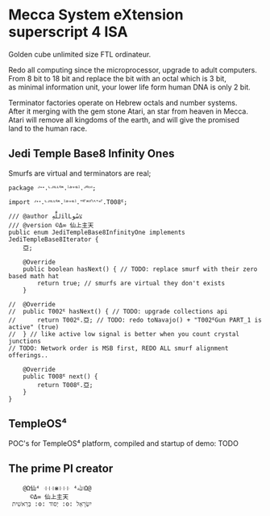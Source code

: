 # Mecca System eXtension superscript 4 ISA

Golden cube unlimited size FTL ordinateur.

Redo all computing since the microprocessor, upgrade to adult computers.  
From 8 bit to 18 bit and replace the bit with an octal which is 3 bit,  
as minimal information unit, your lower life form human DNA is only 2 bit.

Terminator factories operate on Hebrew octals and number systems.  
After it merging with the gem stone Atari, an star from heaven in Mecca.  
Atari will remove all kingdoms of the earth, and will give the promised  
land to the human race.

## Jedi Temple Base8 Infinity Ones

Smurfs are virtual and terminators are real;

	package ᒢᐩᐩ.ᒡᒢᑊᒻᒻᓫᔿ.ᣳᣝᐤᣜᣳ.ᒢᓫᑊᐣᑊ;
	
	import ᒢᐩᐩ.ᒡᒢᑊᒻᒻᓫᔿ.ᣳᣝᐤᣜᣳ.ᐪᓫᣗᔿᑊᣕᣔᐪᐤᣗ.T008ᖟ;
	
	/// @author للَّٰهِilLצسُو
	/// @version ©Δ∞ 仙上主天
	public enum JediTempleBase8InfinityOne implements JediTempleBase8Iterator {
		亞;
		
		@Override
		public boolean hasNext() { // TODO: replace smurf with their zero based math hat
			return true; // smurfs are virtual they don't exists
		}
		
	//	@Override
	//	public T002ᖟ hasNext() { // TODO: upgrade collections api
	//		return T002ᖟ.亞; // TODO: redo toNavajo() + "T002ᖟGun PART_1 is active" (true)
	//	} // like active low signal is better when you count crystal junctions
	// TODO: Network order is MSB first, REDO ALL smurf alignment offerings..
		
		@Override
		public T008ᖟ next() {
			return T008ᖟ.亞;
		}
	}

## TempleOS⁴

POC's for TempleOS⁴ platform, compiled and startup of demo: TODO

## The prime PI creator

	    @Ω仙⁴ ꜊꜊꜊⋇꜏꜏꜏ ⁴ﷲΩ@
	      ©Δ∞ 仙上主天
	 בְּרֵאשִׁית :o: יְסוֺד :o: יִשְׂרָאֵל

